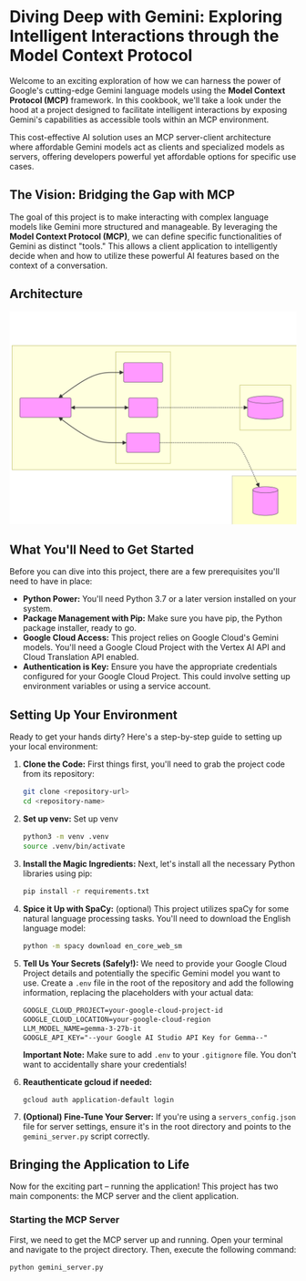 # Diving Deep with Gemini: Exploring Intelligent Interactions through the Model Context Protocol

Welcome to an exciting exploration of how we can harness the power of Google's cutting-edge Gemini language models using the **Model Context Protocol (MCP)** framework. In this cookbook, we'll take a look under the hood at a project designed to facilitate intelligent interactions by exposing Gemini's capabilities as accessible tools within an MCP environment.

This cost-effective AI solution uses an MCP server-client architecture where affordable Gemini models act as clients and specialized models as servers, offering developers powerful yet affordable options for specific use cases.


## The Vision: Bridging the Gap with MCP

The goal of this project is to make interacting with complex language models like Gemini more structured and manageable. By leveraging the **Model Context Protocol (MCP)**, we can define specific functionalities of Gemini as distinct "tools." This allows a client application to intelligently decide when and how to utilize these powerful AI features based on the context of a conversation.

## Architecture 

![Alt text](mcp-gemini-architecture.svg)

## What You'll Need to Get Started

Before you can dive into this project, there are a few prerequisites you'll need to have in place:

* **Python Power:** You'll need Python 3.7 or a later version installed on your system.
* **Package Management with Pip:** Make sure you have pip, the Python package installer, ready to go.
* **Google Cloud Access:** This project relies on Google Cloud's Gemini models. You'll need a Google Cloud Project with the Vertex AI API and Cloud Translation API enabled.
* **Authentication is Key:** Ensure you have the appropriate credentials configured for your Google Cloud Project. This could involve setting up environment variables or using a service account.

## Setting Up Your Environment

Ready to get your hands dirty? Here's a step-by-step guide to setting up your local environment:

1.  **Clone the Code:** First things first, you'll need to grab the project code from its repository:

    ```bash
    git clone <repository-url>
    cd <repository-name>
    ```

2. **Set up venv:** Set up venv
    ```bash 
    python3 -m venv .venv 
    source .venv/bin/activate
    ```

3.  **Install the Magic Ingredients:** Next, let's install all the necessary Python libraries using pip:

    ```bash
    pip install -r requirements.txt
    ```

4.  **Spice it Up with SpaCy:** (optional) This project utilizes spaCy for some natural language processing tasks. You'll need to download the English language model:

    ```bash
    python -m spacy download en_core_web_sm
    ```

5.  **Tell Us Your Secrets (Safely!):** We need to provide your Google Cloud Project details and potentially the specific Gemini model you want to use. Create a `.env` file in the root of the repository and add the following information, replacing the placeholders with your actual data:

    ```
    GOOGLE_CLOUD_PROJECT=your-google-cloud-project-id
    GOOGLE_CLOUD_LOCATION=your-google-cloud-region
    LLM_MODEL_NAME=gemma-3-27b-it
    GOOGLE_API_KEY="--your Google AI Studio API Key for Gemma--"
    ```

    **Important Note:** Make sure to add `.env` to your `.gitignore` file. You don't want to accidentally share your credentials!

6. **Reauthenticate gcloud if needed:**
    ```
    gcloud auth application-default login
    ```
     
6.  **(Optional) Fine-Tune Your Server:** If you're using a `servers_config.json` file for server settings, ensure it's in the root directory and points to the `gemini_server.py` script correctly.

## Bringing the Application to Life

Now for the exciting part – running the application! This project has two main components: the MCP server and the client application.

### Starting the MCP Server

First, we need to get the MCP server up and running. Open your terminal and navigate to the project directory. Then, execute the following command:

```bash
python gemini_server.py
